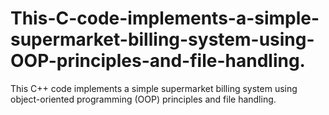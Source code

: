 # This-C-code-implements-a-simple-supermarket-billing-system-using-OOP-principles-and-file-handling.
This C++ code implements a simple supermarket billing system using object-oriented programming (OOP) principles and file handling.
